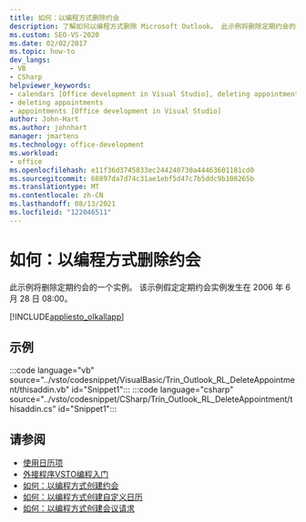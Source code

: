 ```yaml
---
title: 如何：以编程方式删除约会
description: 了解如何以编程方式删除 Microsoft Outlook。 此示例将删除定期约会的一个实例。
ms.custom: SEO-VS-2020
ms.date: 02/02/2017
ms.topic: how-to
dev_langs:
- VB
- CSharp
helpviewer_keywords:
- calendars [Office development in Visual Studio], deleting appointments
- deleting appointments
- appointments [Office development in Visual Studio]
author: John-Hart
ms.author: johnhart
manager: jmartens
ms.technology: office-development
ms.workload:
- office
ms.openlocfilehash: e11f36d3745833ec244240730a44463601181cd0
ms.sourcegitcommit: 68897da7d74c31ae1ebf5d47c7b5ddc9b108265b
ms.translationtype: MT
ms.contentlocale: zh-CN
ms.lasthandoff: 08/13/2021
ms.locfileid: "122046511"
---
```

# <a name="how-to-programmatically-delete-appointments"></a>如何：以编程方式删除约会
  此示例将删除定期约会的一个实例。 该示例假定定期约会实例发生在 2006 年 6 月 28 日 08:00。

 [!INCLUDE[appliesto_olkallapp](../vsto/includes/appliesto-olkallapp-md.md)]

## <a name="example"></a>示例
 :::code language="vb" source="../vsto/codesnippet/VisualBasic/Trin_Outlook_RL_DeleteAppointment/thisaddin.vb" id="Snippet1":::
 :::code language="csharp" source="../vsto/codesnippet/CSharp/Trin_Outlook_RL_DeleteAppointment/thisaddin.cs" id="Snippet1":::

## <a name="see-also"></a>请参阅
- [使用日历项](../vsto/working-with-calendar-items.md)
- [外接程序VSTO编程入门](../vsto/getting-started-programming-vsto-add-ins.md)
- [如何：以编程方式创建约会](../vsto/how-to-programmatically-create-appointments.md)
- [如何：以编程方式创建自定义日历](../vsto/how-to-programmatically-create-a-custom-calendar.md)
- [如何：以编程方式创建会议请求](../vsto/how-to-programmatically-create-a-meeting-request.md)
